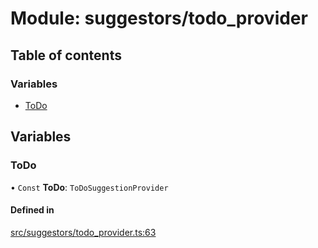 # Module: suggestors/todo\_provider

## Table of contents

### Variables

- [ToDo](../wiki/suggestors.todo_provider#todo)

## Variables

### ToDo

• `Const` **ToDo**: `ToDoSuggestionProvider`

#### Defined in

[src/suggestors/todo_provider.ts:63](https://github.com/MsgtGreer/ToDoMD/blob/c649f42/src/suggestors/todo_provider.ts#L63)
